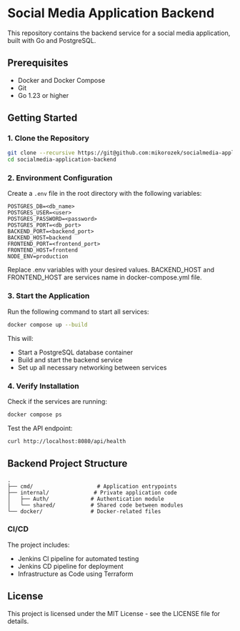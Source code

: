 # Social Media Application Backend

This repository contains the backend service for a social media application, built with Go and PostgreSQL.

## Prerequisites

- Docker and Docker Compose
- Git
- Go 1.23 or higher

## Getting Started

### 1. Clone the Repository

```bash
git clone --recursive https://git@github.com:mikorozek/socialmedia-application-backend.git
cd socialmedia-application-backend
```

### 2. Environment Configuration

Create a `.env` file in the root directory with the following variables:

```env_example
POSTGRES_DB=<db_name>
POSTGRES_USER=<user>
POSTGRES_PASSWORD=<password>
POSTGRES_PORT=<db_port>
BACKEND_PORT=<backend_port>
BACKEND_HOST=backend
FRONTEND_PORT=<frontend_port>
FRONTEND_HOST=frontend
NODE_ENV=production
```

Replace .env variables with your desired values. BACKEND_HOST and FRONTEND_HOST are services name in docker-compose.yml file.

### 3. Start the Application

Run the following command to start all services:

```bash
docker compose up --build
```

This will:
- Start a PostgreSQL database container
- Build and start the backend service
- Set up all necessary networking between services

### 4. Verify Installation

Check if the services are running:

```bash
docker compose ps
```

Test the API endpoint:

```bash
curl http://localhost:8080/api/health
```

## Backend Project Structure

```
.
├── cmd/                    # Application entrypoints
├── internal/              # Private application code
│   ├── Auth/             # Authentication module
│   └── shared/           # Shared code between modules
└── docker/               # Docker-related files
```

### CI/CD

The project includes:
- Jenkins CI pipeline for automated testing
- Jenkins CD pipeline for deployment
- Infrastructure as Code using Terraform

## License

This project is licensed under the MIT License - see the LICENSE file for details.
